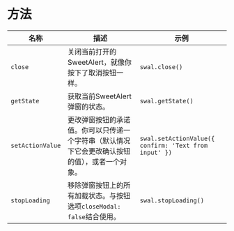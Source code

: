 # 方法

| 名称             | 描述                                                                                           | 示例                                                  |
| ---------------- | ---------------------------------------------------------------------------------------------- | ----------------------------------------------------- |
| `close`          | 关闭当前打开的SweetAlert，就像你按下了取消按钮一样。                                           | `swal.close()`                                        |
| `getState`       | 获取当前SweetAlert弹窗的状态。                                                                 | `swal.getState()`                                     |
| `setActionValue` | 更改弹窗按钮的承诺值。你可以只传递一个字符串（默认情况下它会更改确认按钮的值），或者一个对象。 | `swal.setActionValue({ confirm: 'Text from input' })` |
| `stopLoading`    | 移除弹窗按钮上的所有加载状态。与按钮选项`closeModal: false`结合使用。                          | `swal.stopLoading()`                                  |
